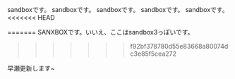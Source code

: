sandboxです。
sandboxです。
sandboxです。
sandboxです。
sandboxです。
<<<<<<< HEAD


=======
SANXBOXです。いいえ、ここはsandbox3っぽいです。
>>>>>>> f92bf378780d55e83668a80074dc3e85f5cea272

早瀬更新します~